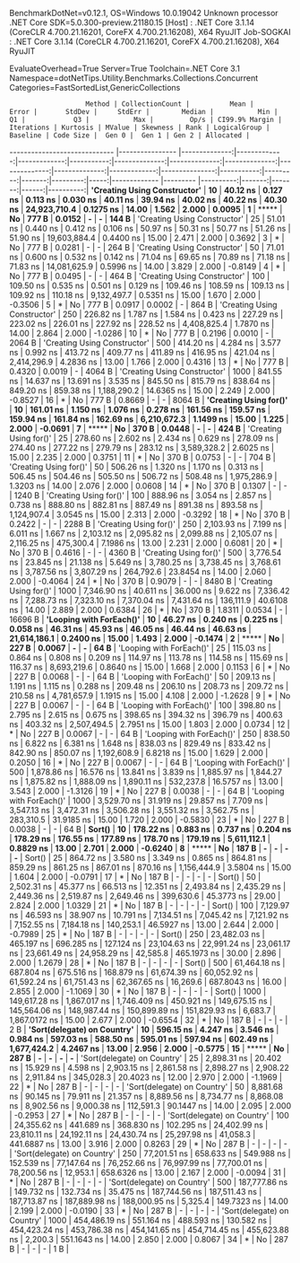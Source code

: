 
BenchmarkDotNet=v0.12.1, OS=Windows 10.0.19042
Unknown processor
.NET Core SDK=5.0.300-preview.21180.15
  [Host]     : .NET Core 3.1.14 (CoreCLR 4.700.21.16201, CoreFX 4.700.21.16208), X64 RyuJIT
  Job-SOGKAI : .NET Core 3.1.14 (CoreCLR 4.700.21.16201, CoreFX 4.700.21.16208), X64 RyuJIT

EvaluateOverhead=True  Server=True  Toolchain=.NET Core 3.1  
Namespace=dotNetTips.Utility.Benchmarks.Collections.Concurrent  Categories=FastSortedList,GenericCollections  

                       Method | CollectionCount |          Mean |        Error |       StdDev |     StdErr |        Median |           Min |            Q1 |            Q3 |           Max |         Op/s | CI99.9% Margin | Iterations | Kurtosis | MValue | Skewness | Rank | LogicalGroup | Baseline | Code Size |  Gen 0 |  Gen 1 | Gen 2 | Allocated |
----------------------------- |---------------- |--------------:|-------------:|-------------:|-----------:|--------------:|--------------:|--------------:|--------------:|--------------:|-------------:|---------------:|-----------:|---------:|-------:|---------:|-----:|------------- |--------- |----------:|-------:|-------:|------:|----------:|
 **'Creating Using Constructor'** |              **10** |      **40.12 ns** |     **0.127 ns** |     **0.113 ns** |   **0.030 ns** |      **40.11 ns** |      **39.94 ns** |      **40.02 ns** |      **40.22 ns** |      **40.30 ns** | **24,923,710.4** |      **0.1275 ns** |      **14.00** |    **1.562** |  **2.000** |   **0.0095** |    **1** |            ***** |       **No** |     **777 B** | **0.0152** |      **-** |     **-** |     **144 B** |
 'Creating Using Constructor' |              25 |      51.01 ns |     0.440 ns |     0.412 ns |   0.106 ns |      50.97 ns |      50.31 ns |      50.77 ns |      51.26 ns |      51.90 ns | 19,603,884.4 |      0.4400 ns |      15.00 |    2.471 |  2.000 |   0.3692 |    3 |            * |       No |     777 B | 0.0281 |      - |     - |     264 B |
 'Creating Using Constructor' |              50 |      71.01 ns |     0.600 ns |     0.532 ns |   0.142 ns |      71.04 ns |      69.65 ns |      70.89 ns |      71.18 ns |      71.83 ns | 14,081,625.9 |      0.5996 ns |      14.00 |    3.829 |  2.000 |  -0.8149 |    4 |            * |       No |     777 B | 0.0495 |      - |     - |     464 B |
 'Creating Using Constructor' |             100 |     109.50 ns |     0.535 ns |     0.501 ns |   0.129 ns |     109.46 ns |     108.59 ns |     109.13 ns |     109.92 ns |     110.18 ns |  9,132,497.7 |      0.5351 ns |      15.00 |    1.670 |  2.000 |  -0.3506 |    5 |            * |       No |     777 B | 0.0917 | 0.0002 |     - |     864 B |
 'Creating Using Constructor' |             250 |     226.82 ns |     1.787 ns |     1.584 ns |   0.423 ns |     227.29 ns |     223.02 ns |     226.01 ns |     227.92 ns |     228.52 ns |  4,408,825.4 |      1.7870 ns |      14.00 |    2.864 |  2.000 |  -1.0286 |   10 |            * |       No |     777 B | 0.2196 | 0.0010 |     - |    2064 B |
 'Creating Using Constructor' |             500 |     414.20 ns |     4.284 ns |     3.577 ns |   0.992 ns |     413.72 ns |     409.77 ns |     411.89 ns |     416.95 ns |     421.04 ns |  2,414,296.9 |      4.2836 ns |      13.00 |    1.766 |  2.000 |   0.4316 |   13 |            * |       No |     777 B | 0.4320 | 0.0019 |     - |    4064 B |
 'Creating Using Constructor' |            1000 |     841.55 ns |    14.637 ns |    13.691 ns |   3.535 ns |     845.50 ns |     815.79 ns |     838.64 ns |     849.20 ns |     859.38 ns |  1,188,290.2 |     14.6365 ns |      15.00 |    2.249 |  2.000 |  -0.8527 |   16 |            * |       No |     777 B | 0.8669 |      - |     - |    8064 B |
       **'Creating Using for()'** |              **10** |     **161.01 ns** |     **1.150 ns** |     **1.076 ns** |   **0.278 ns** |     **161.56 ns** |     **159.57 ns** |     **159.94 ns** |     **161.84 ns** |     **162.69 ns** |  **6,210,672.3** |      **1.1499 ns** |      **15.00** |    **1.225** |  **2.000** |  **-0.0691** |    **7** |            ***** |       **No** |     **370 B** | **0.0448** |      **-** |     **-** |     **424 B** |
       'Creating Using for()' |              25 |     278.60 ns |     2.602 ns |     2.434 ns |   0.629 ns |     278.09 ns |     274.40 ns |     277.22 ns |     279.79 ns |     283.12 ns |  3,589,328.2 |      2.6025 ns |      15.00 |    2.235 |  2.000 |   0.3751 |   11 |            * |       No |     370 B | 0.0753 |      - |     - |     704 B |
       'Creating Using for()' |              50 |     506.26 ns |     1.320 ns |     1.170 ns |   0.313 ns |     506.45 ns |     504.46 ns |     505.50 ns |     506.72 ns |     508.48 ns |  1,975,286.9 |      1.3203 ns |      14.00 |    2.076 |  2.000 |   0.0608 |   14 |            * |       No |     370 B | 0.1307 |      - |     - |    1240 B |
       'Creating Using for()' |             100 |     888.96 ns |     3.054 ns |     2.857 ns |   0.738 ns |     888.80 ns |     882.81 ns |     887.49 ns |     891.38 ns |     893.58 ns |  1,124,907.4 |      3.0545 ns |      15.00 |    2.313 |  2.000 |  -0.3292 |   18 |            * |       No |     370 B | 0.2422 |      - |     - |    2288 B |
       'Creating Using for()' |             250 |   2,103.93 ns |     7.199 ns |     6.011 ns |   1.667 ns |   2,103.12 ns |   2,095.82 ns |   2,099.88 ns |   2,105.07 ns |   2,116.25 ns |    475,300.4 |      7.1986 ns |      13.00 |    2.231 |  2.000 |   0.6081 |   20 |            * |       No |     370 B | 0.4616 |      - |     - |    4360 B |
       'Creating Using for()' |             500 |   3,776.54 ns |    23.845 ns |    21.138 ns |   5.649 ns |   3,780.25 ns |   3,738.45 ns |   3,768.61 ns |   3,787.56 ns |   3,807.29 ns |    264,792.6 |     23.8454 ns |      14.00 |    2.060 |  2.000 |  -0.4064 |   24 |            * |       No |     370 B | 0.9079 |      - |     - |    8480 B |
       'Creating Using for()' |            1000 |   7,346.90 ns |    40.611 ns |    36.000 ns |   9.622 ns |   7,336.42 ns |   7,288.73 ns |   7,323.10 ns |   7,370.04 ns |   7,431.64 ns |    136,111.9 |     40.6108 ns |      14.00 |    2.889 |  2.000 |   0.6384 |   26 |            * |       No |     370 B | 1.8311 | 0.0534 |     - |   16696 B |
     **'Looping with ForEach()'** |              **10** |      **46.27 ns** |     **0.240 ns** |     **0.225 ns** |   **0.058 ns** |      **46.31 ns** |      **45.93 ns** |      **46.05 ns** |      **46.44 ns** |      **46.63 ns** | **21,614,186.1** |      **0.2400 ns** |      **15.00** |    **1.493** |  **2.000** |  **-0.1474** |    **2** |            ***** |       **No** |     **227 B** | **0.0067** |      **-** |     **-** |      **64 B** |
     'Looping with ForEach()' |              25 |     115.03 ns |     0.864 ns |     0.808 ns |   0.209 ns |     114.97 ns |     113.78 ns |     114.58 ns |     115.69 ns |     116.37 ns |  8,693,219.6 |      0.8640 ns |      15.00 |    1.668 |  2.000 |   0.1153 |    6 |            * |       No |     227 B | 0.0068 |      - |     - |      64 B |
     'Looping with ForEach()' |              50 |     209.13 ns |     1.191 ns |     1.115 ns |   0.288 ns |     209.48 ns |     206.10 ns |     208.73 ns |     209.72 ns |     210.58 ns |  4,781,657.9 |      1.1915 ns |      15.00 |    4.108 |  2.000 |  -1.2628 |    9 |            * |       No |     227 B | 0.0067 |      - |     - |      64 B |
     'Looping with ForEach()' |             100 |     398.80 ns |     2.795 ns |     2.615 ns |   0.675 ns |     398.65 ns |     394.32 ns |     396.79 ns |     400.63 ns |     403.32 ns |  2,507,494.5 |      2.7951 ns |      15.00 |    1.803 |  2.000 |   0.0734 |   12 |            * |       No |     227 B | 0.0067 |      - |     - |      64 B |
     'Looping with ForEach()' |             250 |     838.50 ns |     6.822 ns |     6.381 ns |   1.648 ns |     838.03 ns |     829.49 ns |     833.42 ns |     842.90 ns |     850.07 ns |  1,192,608.9 |      6.8218 ns |      15.00 |    1.629 |  2.000 |   0.2050 |   16 |            * |       No |     227 B | 0.0067 |      - |     - |      64 B |
     'Looping with ForEach()' |             500 |   1,878.86 ns |    16.576 ns |    13.841 ns |   3.839 ns |   1,885.97 ns |   1,844.27 ns |   1,875.82 ns |   1,888.09 ns |   1,890.11 ns |    532,237.8 |     16.5757 ns |      13.00 |    3.543 |  2.000 |  -1.3126 |   19 |            * |       No |     227 B | 0.0038 |      - |     - |      64 B |
     'Looping with ForEach()' |            1000 |   3,529.70 ns |    31.919 ns |    29.857 ns |   7.709 ns |   3,547.13 ns |   3,472.31 ns |   3,506.28 ns |   3,551.32 ns |   3,562.75 ns |    283,310.5 |     31.9185 ns |      15.00 |    1.720 |  2.000 |  -0.5830 |   23 |            * |       No |     227 B | 0.0038 |      - |     - |      64 B |
                       **Sort()** |              **10** |     **178.22 ns** |     **0.883 ns** |     **0.737 ns** |   **0.204 ns** |     **178.29 ns** |     **176.55 ns** |     **177.89 ns** |     **178.70 ns** |     **179.19 ns** |  **5,611,112.1** |      **0.8829 ns** |      **13.00** |    **2.701** |  **2.000** |  **-0.6240** |    **8** |            ***** |       **No** |     **187 B** |      **-** |      **-** |     **-** |         **-** |
                       Sort() |              25 |     864.72 ns |     3.580 ns |     3.349 ns |   0.865 ns |     864.81 ns |     859.29 ns |     861.25 ns |     867.01 ns |     870.16 ns |  1,156,444.9 |      3.5804 ns |      15.00 |    1.604 |  2.000 |  -0.0791 |   17 |            * |       No |     187 B |      - |      - |     - |         - |
                       Sort() |              50 |   2,502.31 ns |    45.377 ns |    66.513 ns |  12.351 ns |   2,493.84 ns |   2,435.29 ns |   2,449.36 ns |   2,519.87 ns |   2,649.46 ns |    399,630.6 |     45.3773 ns |      29.00 |    2.824 |  2.000 |   1.0329 |   21 |            * |       No |     187 B |      - |      - |     - |         - |
                       Sort() |             100 |   7,129.97 ns |    46.593 ns |    38.907 ns |  10.791 ns |   7,134.51 ns |   7,045.42 ns |   7,121.92 ns |   7,152.55 ns |   7,184.18 ns |    140,253.1 |     46.5927 ns |      13.00 |    2.644 |  2.000 |  -0.7989 |   25 |            * |       No |     187 B |      - |      - |     - |         - |
                       Sort() |             250 |  23,482.03 ns |   465.197 ns |   696.285 ns | 127.124 ns |  23,104.63 ns |  22,991.24 ns |  23,061.17 ns |  23,661.49 ns |  24,958.29 ns |     42,585.8 |    465.1973 ns |      30.00 |    2.896 |  2.000 |   1.2679 |   28 |            * |       No |     187 B |      - |      - |     - |         - |
                       Sort() |             500 |  61,464.18 ns |   687.804 ns |   675.516 ns | 168.879 ns |  61,674.39 ns |  60,052.92 ns |  61,592.24 ns |  61,751.43 ns |  62,367.65 ns |     16,269.6 |    687.8043 ns |      16.00 |    2.855 |  2.000 |  -1.1069 |   30 |            * |       No |     187 B |      - |      - |     - |         - |
                       Sort() |            1000 | 149,617.28 ns | 1,867.017 ns | 1,746.409 ns | 450.921 ns | 149,675.15 ns | 145,564.06 ns | 148,987.44 ns | 150,899.89 ns | 151,829.93 ns |      6,683.7 |  1,867.0172 ns |      15.00 |    2.677 |  2.000 |  -0.6554 |   32 |            * |       No |     187 B |      - |      - |     - |       2 B |
  **'Sort(delegate) on Country'** |              **10** |     **596.15 ns** |     **4.247 ns** |     **3.546 ns** |   **0.984 ns** |     **597.03 ns** |     **588.50 ns** |     **595.01 ns** |     **597.94 ns** |     **602.49 ns** |  **1,677,424.2** |      **4.2467 ns** |      **13.00** |    **2.956** |  **2.000** |  **-0.5775** |   **15** |            ***** |       **No** |     **287 B** |      **-** |      **-** |     **-** |         **-** |
  'Sort(delegate) on Country' |              25 |   2,898.31 ns |    20.402 ns |    15.929 ns |   4.598 ns |   2,903.15 ns |   2,861.58 ns |   2,898.27 ns |   2,908.22 ns |   2,911.84 ns |    345,028.3 |     20.4023 ns |      12.00 |    2.970 |  2.000 |  -1.1969 |   22 |            * |       No |     287 B |      - |      - |     - |         - |
  'Sort(delegate) on Country' |              50 |   8,881.68 ns |    90.145 ns |    79.911 ns |  21.357 ns |   8,889.56 ns |   8,734.77 ns |   8,868.08 ns |   8,902.56 ns |   9,000.38 ns |    112,591.3 |     90.1447 ns |      14.00 |    2.095 |  2.000 |  -0.2953 |   27 |            * |       No |     287 B |      - |      - |     - |         - |
  'Sort(delegate) on Country' |             100 |  24,355.62 ns |   441.689 ns |   368.830 ns | 102.295 ns |  24,402.99 ns |  23,810.11 ns |  24,192.11 ns |  24,430.74 ns |  25,297.98 ns |     41,058.3 |    441.6887 ns |      13.00 |    3.916 |  2.000 |   0.8263 |   29 |            * |       No |     287 B |      - |      - |     - |         - |
  'Sort(delegate) on Country' |             250 |  77,201.51 ns |   658.633 ns |   549.988 ns | 152.539 ns |  77,147.64 ns |  76,252.66 ns |  76,997.99 ns |  77,700.01 ns |  78,200.56 ns |     12,953.1 |    658.6326 ns |      13.00 |    2.167 |  2.000 |  -0.0094 |   31 |            * |       No |     287 B |      - |      - |     - |         - |
  'Sort(delegate) on Country' |             500 | 187,777.86 ns |   149.732 ns |   132.734 ns |  35.475 ns | 187,744.56 ns | 187,511.43 ns | 187,713.87 ns | 187,889.98 ns | 188,000.95 ns |      5,325.4 |    149.7323 ns |      14.00 |    2.199 |  2.000 |  -0.0190 |   33 |            * |       No |     287 B |      - |      - |     - |         - |
  'Sort(delegate) on Country' |            1000 | 454,486.19 ns |   551.164 ns |   488.593 ns | 130.582 ns | 454,423.24 ns | 453,786.38 ns | 454,141.65 ns | 454,714.45 ns | 455,623.88 ns |      2,200.3 |    551.1643 ns |      14.00 |    2.850 |  2.000 |   0.8067 |   34 |            * |       No |     287 B |      - |      - |     - |       1 B |
